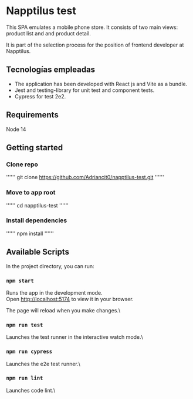 # Napptilus test

This SPA emulates a mobile phone store. It consists of two main views: product list and and product detail.

It is part of the selection process for the position of frontend developer at Napptilus.

## Tecnologías empleadas

- The application has been developed with React js and Vite as a bundle.
- Jest and testing-library for unit test and component tests.
- Cypress for test 2e2.

## Requirements

Node 14

## Getting started

### Clone repo

''''''
git clone https://github.com/Adriancit0/napptilus-test.git
''''''

### Move to app root

''''''
cd napptilus-test
''''''

### Install dependencies

''''''
npm install
''''''

## Available Scripts

In the project directory, you can run:

### `npm start`

Runs the app in the development mode.\
Open [http://localhost:5174](http://localhost:5174) to view it in your browser.

The page will reload when you make changes.\

### `npm run test`

Launches the test runner in the interactive watch mode.\

### `npm run cypress`

Launches the e2e test runner.\

### `npm run lint`

Launches code lint.\
